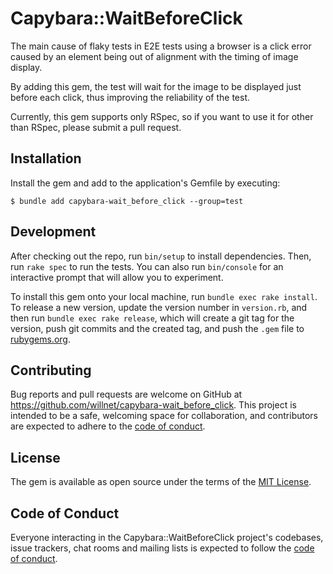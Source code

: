 # Capybara::WaitBeforeClick

The main cause of flaky tests in E2E tests using a browser is a click error caused by an element being out of alignment with the timing of image display.

By adding this gem, the test will wait for the image to be displayed just before each click, thus improving the reliability of the test.

Currently, this gem supports only RSpec, so if you want to use it for other than RSpec, please submit a pull request.

## Installation

Install the gem and add to the application's Gemfile by executing:

    $ bundle add capybara-wait_before_click --group=test

## Development

After checking out the repo, run `bin/setup` to install dependencies. Then, run `rake spec` to run the tests. You can also run `bin/console` for an interactive prompt that will allow you to experiment.

To install this gem onto your local machine, run `bundle exec rake install`. To release a new version, update the version number in `version.rb`, and then run `bundle exec rake release`, which will create a git tag for the version, push git commits and the created tag, and push the `.gem` file to [rubygems.org](https://rubygems.org).

## Contributing

Bug reports and pull requests are welcome on GitHub at https://github.com/willnet/capybara-wait_before_click. This project is intended to be a safe, welcoming space for collaboration, and contributors are expected to adhere to the [code of conduct](https://github.com/willnet/capybara-wait_before_click/blob/main/CODE_OF_CONDUCT.md).

## License

The gem is available as open source under the terms of the [MIT License](https://opensource.org/licenses/MIT).

## Code of Conduct

Everyone interacting in the Capybara::WaitBeforeClick project's codebases, issue trackers, chat rooms and mailing lists is expected to follow the [code of conduct](https://github.com/willnet/capybara-wait_before_click/blob/main/CODE_OF_CONDUCT.md).
